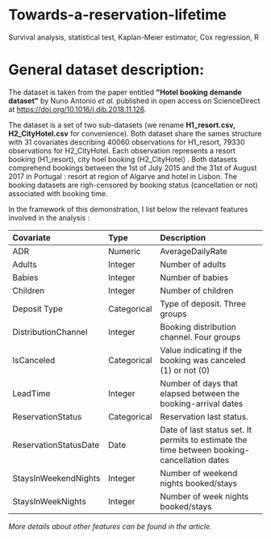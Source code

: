 # Towards-a-reservation-lifetime
Survival analysis, statistical test, Kaplan-Meier estimator, Cox regression, R

# General dataset description:
The dataset is taken from the paper entitled **"Hotel booking demande dataset"** by Nuno Antonio *et al.* published in open access on ScienceDirect at https://doi.org/10.1016/j.dib.2018.11.126. 

The dataset is a set of two sub-datasets (we rename **H1_resort.csv, H2_CityHotel.csv** for convenience). Both dataset share the sames structure with 31 covariates describing 40060 observations for H1_resort, 79330 observations for H2_CityHotel. Each observation represents a resort booking (H1_resort), city hoel booking (H2_CityHotel) . Both datasets comprehend bookings between the 1st of July 2015 and the 31st of August 2017 in Portugal : resort at region of Algarve and hotel in Lisbon. The booking datasets are righ-censored by booking status (cancellation or not) associated with booking time. 

In the framework of this demonstration, I list below the relevant features involved in the analysis : 

Covariate | Type | Description      | 
:------- |:---------------- | :---------- | 
ADR  | Numeric | AverageDailyRate 
Adults  | Integer        | Number of adults
Babies   | Integer | Number of babies
Children   | Integer | Number of children
Deposit Type   | Categorical | Type of deposit. Three groups
DistributionChannel   | Integer | Booking distribution channel. Four groups 
IsCanceled   | Categorical | Value indicating if the booking was canceled (1) or not (0)
LeadTime   | Integer | Number of days that elapsed between the booking-arrival dates
ReservationStatus   | Categorical | Reservation last status. 
ReservationStatusDate | Date | Date of last status set. It permits to estimate the time between booking-cancellation dates
StaysInWeekendNights | Integer | Number of weekend nights booked/stays 
StaysInWeekNights | Integer |  Number of week nights booked/stays 

*More details about other features can be found in the article.*
